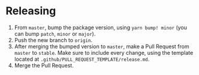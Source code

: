 Releasing
=========

1. From `master`, bump the package version, using `yarn bump! minor` (you can bump `patch`, `minor` or `major`).
2. Push the new branch to `origin`.
3. After merging the bumped version to `master`, make a Pull Request from `master` to `stable`. Make sure to include every change, using the template located at `.github/PULL_REQUEST_TEMPLATE/release.md`.
4. Merge the Pull Request.
